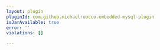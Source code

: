 ```yaml
---
layout: plugin
pluginId: com.github.michaelruocco.embedded-mysql-plugin
isJarAvailable: true
error: ''
violations: []

---
```

